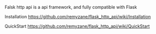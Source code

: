 Falsk http api is a api framework, and fully compatible with Flask

Installation
https://github.com/remyzane/flask_http_api/wiki/Installation

QuickStart
https://github.com/remyzane/flask_http_api/wiki/QuickStart
